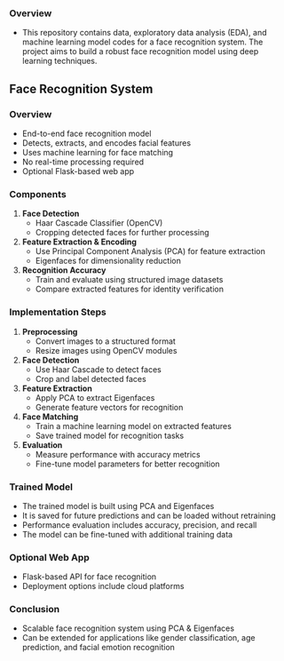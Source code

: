 ### Overview

- This repository contains data, exploratory data analysis (EDA), and machine learning model codes for a face recognition system. The project aims to build a robust face recognition model using deep learning techniques.

## Face Recognition System

### Overview
- End-to-end face recognition model
- Detects, extracts, and encodes facial features
- Uses machine learning for face matching
- No real-time processing required
- Optional Flask-based web app

### Components
1. **Face Detection**
   - Haar Cascade Classifier (OpenCV)
   - Cropping detected faces for further processing
2. **Feature Extraction & Encoding**
   - Use Principal Component Analysis (PCA) for feature extraction
   - Eigenfaces for dimensionality reduction
3. **Recognition Accuracy**
   - Train and evaluate using structured image datasets
   - Compare extracted features for identity verification

### Implementation Steps
1. **Preprocessing**
   - Convert images to a structured format
   - Resize images using OpenCV modules
2. **Face Detection**
   - Use Haar Cascade to detect faces
   - Crop and label detected faces
3. **Feature Extraction**
   - Apply PCA to extract Eigenfaces
   - Generate feature vectors for recognition
4. **Face Matching**
   - Train a machine learning model on extracted features
   - Save trained model for recognition tasks
5. **Evaluation**
   - Measure performance with accuracy metrics
   - Fine-tune model parameters for better recognition

### Trained Model
- The trained model is built using PCA and Eigenfaces
- It is saved for future predictions and can be loaded without retraining
- Performance evaluation includes accuracy, precision, and recall
- The model can be fine-tuned with additional training data

### Optional Web App
- Flask-based API for face recognition
- Deployment options include cloud platforms

### Conclusion
- Scalable face recognition system using PCA & Eigenfaces
- Can be extended for applications like gender classification, age prediction, and facial emotion recognition






